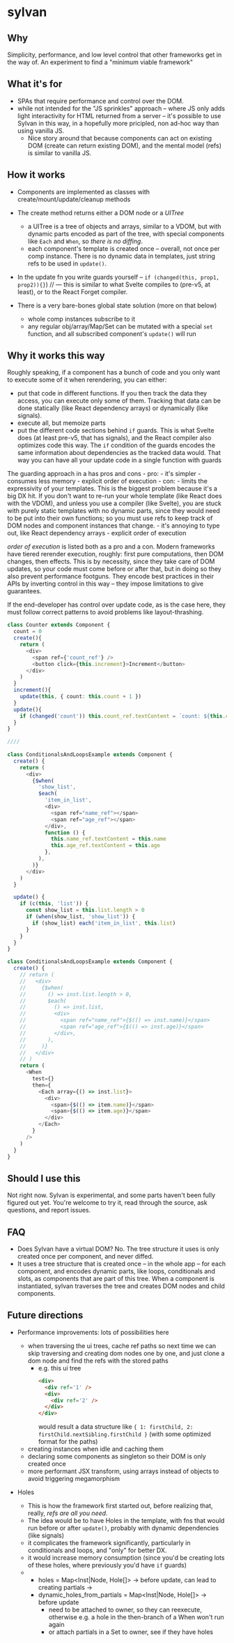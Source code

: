 # sylvan

## Why

Simplicity, performance, and low level control that other frameworks get in the way of.
An experiment to find a "minimum viable framework"

## What it's for

- SPAs that require performance and control over the DOM.
- while not intended for the "JS sprinkles" approach – where JS only adds light interactivity for HTML returned from a server – it's possible to use Sylvan in this way, in a hopefully more pricipled, non ad-hoc way than using vanilla JS.
  - Nice story around that because components can act on existing DOM (create can return existing DOM), and the mental model (refs) is similar to vanilla JS.

## How it works

- Components are implemented as classes with create/mount/update/cleanup methods
- The create method returns either a DOM node or a _UITree_ 
  - a UITree is a tree of objects and arrays, similar to a VDOM, but with dynamic parts encoded as part of the tree, with special components like `Each` and `When`, so *there is no diffing*.
  - each component's template is created once – overall, not once per comp instance. There is no dynamic data in templates, just string refs to be used in `update()`.
- In the update fn you write guards yourself – `if (changed(this, prop1, prop2)){}`)  // — this is similar to what Svelte compiles to (pre-v5, at least), or to the React Forget compiler.


- There is a very bare-bones global state solution (more on that below)
  - whole comp instances subscribe to it
  - any regular obj/array/Map/Set can be mutated with a special `set` function, and all subscribed component's `update()` will run

## Why it works this way

Roughly speaking, if a component has a bunch of code and you only want to execute some of it when rerendering, you can either:
- put that code in different functions. If you then track the data they access, you can execute only some of them. Tracking that data can
  be done statically (like React dependency arrays) or dynamically (like signals).
- execute all, but memoize parts
- put the different code sections behind `if` guards. This is what Svelte does (at least pre-v5, that has signals), and the React compiler also optimizes code this way. 
  The `if` condition of the guards encodes the same information about dependencies as the tracked data would.
  That way you can have all your update code in a single function with guards

The guarding approach in a has pros and cons
    - pro: 
        - it's simpler
        - consumes less memory
        - explicit order of execution
    - con: 
        - limits the expressivity of your templates. This is the biggest problem because it's a big DX hit.
        If you don't want to re-run your whole template (like React does with the VDOM), and unless you use a compiler (like Svelte), you are stuck with purely static templates with no dynamic parts, since they would need to be put into their own functions; so you must use refs to keep track of DOM nodes and component instances that change.
        - it's annoying to type out, like React dependency arrays
        - explicit order of execution
        
_order of execution_ is listed both as a pro and a con.
Modern frameworks have tiered rerender execution, roughly: first pure computations, then DOM changes, then effects.
This is by necessity, since they take care of DOM updates, so your code must come before or after that, but in doing so they also prevent performance footguns. They encode best practices in their APIs by inverting control in this way – they impose limitations to give guarantees.

If the end-developer has control over update code, as is the case here, they must follow correct patterns to avoid problems like layout-thrashing.


```ts
class Counter extends Component {
  count = 0
  create(){
    return (
      <div>
        <span ref={'count_ref'} />
        <button click={this.increment}>Increment</button>
      </div>
    )
  }
  increment(){
    update(this, { count: this.count + 1 })
  }
  update(){
    if (changed('count')) this.count_ref.textContent = `count: ${this.count}`
  }
}

////
  
class ConditionalsAndLoopsExample extends Component {
  create() {
    return (
      <div>
        {$when(
          'show_list',
          $each(
            'item_in_list',
            <div>
              <span ref="name_ref"></span>
              <span ref="age_ref"></span>
            </div>,
            function () {
              this.name_ref.textContent = this.name
              this.age_ref.textContent = this.age
            },
          ),
        )}
      </div>
    )
  }

  update() {
    if (c(this, 'list')) {
      const show_list = this.list.length > 0
      if (when(show_list, 'show_list')) {
        if (show_list) each('item_in_list', this.list)
      }
    }
  }
}

class ConditionalsAndLoopsExample extends Component {
  create() {
    // return (
    //   <div>
    //     {$when(
    //       () => inst.list.length > 0,
    //       $each(
    //         () => inst.list,
    //         <div>
    //           <span ref="name_ref">{$(() => inst.name)}</span>
    //           <span ref="age_ref">{$(() => inst.age)}</span>
    //         </div>,
    //       ),
    //     )}
    //   </div>
    // )
    return (
      <When
        test={}
        then={
          <Each array={() => inst.list}>
            <div>
              <span>{$(() => item.name)}</span>
              <span>{$(() => item.age)}</span>
            </div>
          </Each>
        }
      />
    )
  }
}

```

## Should I use this

Not right now. Sylvan is experimental, and some parts haven't been fully figured out yet.
You're welcome to try it, read through the source, ask questions, and report issues.

## FAQ

- Does Sylvan have a virtual DOM? No. The tree structure it uses is only created once per component, and never diffed.
- It uses a tree structure that is created once – in the whole app – for each component, and encodes dynamic parts, like loops, conditionals and slots, as components that are part of this tree. When a component is instantiated, sylvan traverses the tree and creates DOM nodes and child components.

## Future directions

- Performance improvements: lots of possibilities here
  - when traversing the ui trees, cache ref paths so next time we can skip traversing and creating dom nodes one by one, and just clone a dom node and find the refs with the stored paths
    - e.g. this ui tree
      ```html
      <div>
        <div ref='1' />
        <div>
          <div ref='2' />
        </div>
      </div>
      ```
      would result a data structure like `{ 1: firstChild, 2: firstChild.nextSibling.firstChild }` (with some optimized format for the paths)
  - creating instances when idle and caching them
  - declaring some components as singleton so their DOM is only created once
  - more performant JSX transform, using arrays instead of objects to avoid triggering megamorphism

- Holes
  - This is how the framework first started out, before realizing that, really, _refs are all you need_.
  - The idea would be to have Holes in the template, with fns that would run before or after `update()`, probably with dynamic dependencies (like signals)
  - it complicates the framework significantly, particularly in conditionals and loops, and "only" for better DX. 
  - it would increase memory consumption (since you'd be creating lots of these holes, where previously you'd have `if` guards)
  - 
    - holes = Map<Inst|Node, Hole[]> -> before update, can lead to creating partials ->
    - dynamic_holes_from_partials = Map<Inst|Node, Hole[]> -> before update
      - need to be attached to owner, so they can reexecute, otherwise e.g. a hole in the then-branch of a When won't run again
      + or attach partials in a Set<PartialInst> to owner, see if they have holes

### 





